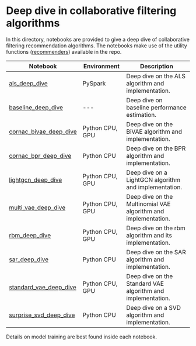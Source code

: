 # Deep dive in collaborative filtering algorithms

In this directory, notebooks are provided to give a deep dive of collaborative filtering recommendation algorithms. The notebooks make use of the utility functions ([recommenders](../../recommenders)) available in the repo.

| Notebook | Environment | Description |
| --- | --- | --- |
| [als_deep_dive](als_deep_dive.ipynb) | PySpark | Deep dive on the ALS algorithm and implementation.
| [baseline_deep_dive](baseline_deep_dive.ipynb) | --- | Deep dive on baseline performance estimation.
| [cornac_bivae_deep_dive](cornac_bivae_deep_dive.ipynb) | Python CPU, GPU | Deep dive on the BiVAE algorithm and implementation.
| [cornac_bpr_deep_dive](cornac_bpr_deep_dive.ipynb) | Python CPU | Deep dive on the BPR algorithm and implementation.
| [lightgcn_deep_dive](lightgcn_deep_dive.ipynb) | Python CPU, GPU | Deep dive on a LightGCN algorithm and implementation.
| [multi_vae_deep_dive](multi_vae_deep_dive.ipynb) | Python CPU, GPU | Deep dive on the Multinomial VAE algorithm and implementation.
| [rbm_deep_dive](rbm_deep_dive.ipynb)| Python CPU, GPU | Deep dive on the rbm algorithm and its implementation.
| [sar_deep_dive](sar_deep_dive.ipynb) | Python CPU | Deep dive on the SAR algorithm and implementation.
| [standard_vae_deep_dive](standard_vae_deep_dive.ipynb) | Python CPU, GPU | Deep dive on the Standard VAE algorithm and implementation.
| [surprise_svd_deep_dive](surprise_svd_deep_dive.ipynb) | Python CPU | Deep dive on a SVD algorithm and implementation.

Details on model training are best found inside each notebook.
